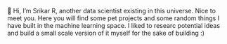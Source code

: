 👋 Hi, I’m Srikar R, another data scientist existing in this universe. Nice to meet you. Here you will find some pet projects and some random things I have built in the machine learning space. I liked to researc potential ideas and build a small scale version of it myself for the sake of building :) 

 
